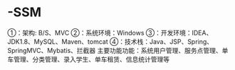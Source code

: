 # -SSM
①：架构: B/S、MVC ②：系统环境：Windows ③：开发环境：IDEA、JDK1.8、MySQL、Maven、tomcat ④：技术栈：Java、JSP、Spring、SpringMVC、Mybatis、拦截器  主要功能功能：系统用户管理、服务点管理、单车管理、分类管理、录入学生、单车租赁、信息统计管理等
